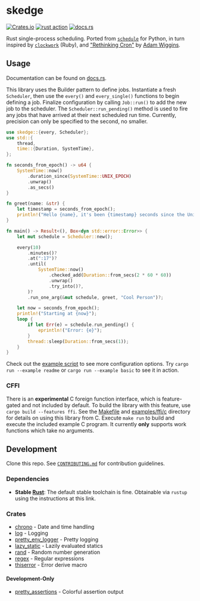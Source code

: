 # skedge

[![Crates.io](https://img.shields.io/crates/v/skedge.svg)](https://crates.io/crates/skedge)
[![rust action](https://github.com/deciduously/skedge/actions/workflows/rust.yml/badge.svg)](https://github.com/deciduously/skedge/actions/workflows/rust.yml)
[![docs.rs](https://img.shields.io/docsrs/skedge)](https://docs.rs/skedge)

Rust single-process scheduling. Ported from [`schedule`](https://github.com/dbader/schedule) for Python, in turn inspired by [`clockwork`](https://github.com/Rykian/clockwork) (Ruby), and ["Rethinking Cron"](https://adam.herokuapp.com/past/2010/4/13/rethinking_cron/) by [Adam Wiggins](https://github.com/adamwiggins).

## Usage

Documentation can be found on [docs.rs](https://docs.rs/skedge).

This library uses the Builder pattern to define jobs. Instantiate a fresh `Scheduler`, then use the `every()` and `every_single()` functions to begin defining a job. Finalize configuration by calling `Job::run()` to add the new job to the scheduler. The `Scheduler::run_pending()` method is used to fire any jobs that have arrived at their next scheduled run time. Currently, precision can only be specified to the second, no smaller.

```rust
use skedge::{every, Scheduler};
use std::{
	thread,
	time::{Duration, SystemTime},
};

fn seconds_from_epoch() -> u64 {
	SystemTime::now()
		.duration_since(SystemTime::UNIX_EPOCH)
		.unwrap()
		.as_secs()
}

fn greet(name: &str) {
	let timestamp = seconds_from_epoch();
	println!("Hello {name}, it's been {timestamp} seconds since the Unix epoch!");
}

fn main() -> Result<(), Box<dyn std::error::Error>> {
	let mut schedule = Scheduler::new();

	every(10)
		.minutes()?
		.at(":17")?
		.until(
			SystemTime::now()
				.checked_add(Duration::from_secs(2 * 60 * 60))
				.unwrap()
				.try_into()?,
		)?
		.run_one_arg(&mut schedule, greet, "Cool Person")?;

	let now = seconds_from_epoch();
	println!("Starting at {now}");
	loop {
		if let Err(e) = schedule.run_pending() {
			eprintln!("Error: {e}");
		}
		thread::sleep(Duration::from_secs(1));
	}
}
```

Check out the [example script](https://github.com/deciduously/skedge/blob/main/examples/basic.rs) to see more configuration options. Try `cargo run --example readme` or `cargo run --example basic` to see it in action.

### CFFI

There is an **experimental** C foreign function interface, which is feature-gated and not included by default. To build the library with this feature, use `cargo build --features ffi`. See the [Makefile](https://github.com/deciduously/skedge/blob/main/Makefile) and [examples/ffi/c](https://github.com/deciduously/skedge/tree/main/examples/ffi/c) directory for details on using this library from C. Execute `make run` to build and execute the included example C program. It currently **only** supports work functions which take no arguments.

## Development

Clone this repo. See [`CONTRIBUTING.md`](https://github.com/deciduously/skedge/blob/main/CONTRIBUTING.md) for contribution guidelines.

### Dependencies

- **Stable [Rust](https://www.rust-lang.org/tools/install)**: The default stable toolchain is fine. Obtainable via `rustup` using the instructions at this link.

### Crates

- [chrono](https://github.com/chronotope/chrono) - Date and time handling
- [log](https://github.com/rust-lang/log) - Logging
- [pretty_env_logger](https://github.com/seanmonstar/pretty-env-logger) - Pretty logging
- [lazy_static](https://github.com/rust-lang-nursery/lazy-static.rs) - Lazily evaluated statics
- [rand](https://rust-random.github.io/book/) - Random number generation
- [regex](https://github.com/rust-lang/regex) - Regular expressions
- [thiserror](https://github.com/dtolnay/thiserror) - Error derive macro

#### Development-Only

- [pretty_assertions](https://github.com/colin-kiegel/rust-pretty-assertions) - Colorful assertion output
